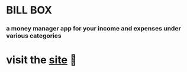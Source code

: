 # BILL BOX 

### a money manager app for your income and expenses under various categories

# visit the [site](https://bill-box.netlify.app/) 🚀

